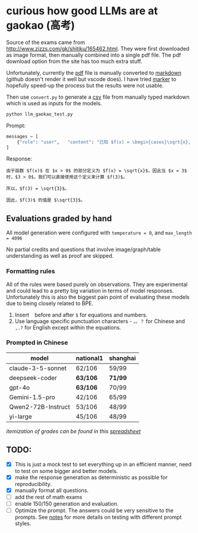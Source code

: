 # curious how good LLMs are at gaokao (高考)

Source of the exams came from http://www.zizzs.com/gk/shitiku/165462.html. They were first downloaded as image format, then manually combined into a 
single pdf file. The pdf download option from the site has too much extra stuff.

Unfortunately, currently the [pdf](data/2024_math_shanghai/exam_with_answer.pdf) file is manually converted to 
[markdown](data/2024_math_shanghai/exam_with_answer.md) (github doesn't render it well but vscode does). I have tried
[marker](https://github.com/VikParuchuri/marker) to hopefully speed-up the process but the results were not usable.

Then use `convert.py` to generate a [csv](data/2024_math_shanghai/exam_with_answer.csv) file from manually typed markdown which is used as inputs for 
the models.

```python
python llm_gaokao_test.py
```

Prompt:
```python
messages = [
    {"role": "user",   "content": "已知 $f(x) = \begin{cases}\sqrt{x}, x > 0 \\1, x \leq 0\end{cases}$，$f(3)=$"},
]
```

Response:
```text
由于函数 $f(x)$ 在 $x > 0$ 的部分定义为 $f(x) = \sqrt{x}$，因此当 $x = 3$ 时，$3 > 0$，我们可以直接使用这个定义来计算 $f(3)$。

所以，$f(3) = \sqrt{3}$。

因此，$f(3)$ 的值是 $\sqrt{3}$。
```

## Evaluations graded by hand
All model generation were configured with `temperature = 0`, and `max_length = 4096`

No partial credits and questions that involve image/graph/table understanding as well as proof are skipped.

### Formatting rules 
All of the rules were based purely on observations. They are experimental and could lead to a pretty big variation in terms of model responses. 
Unfortunately this is also the biggest pain point of evaluating these models due to being closely related to BPE.
1. Insert ` ` before and after `$` for equations and numbers.
2. Use language specific punctuation characters - `，。？` for Chinese and `,.?` for English except within the equations.  

### Prompted in Chinese
| model              | national1  | shanghai  |
|--------------------|------------|-----------|
| claude-3-5-sonnet  |   62/106   |   59/99   |
| deepseek-coder     | __63/106__ | __71/99__ |
| gpt-4o             | __63/106__ |   70/99   |
| Gemini-1.5-pro     |   42/106   |   65/99   |
| Qwen2-72B-Instruct |   53/106   |   48/99   |
| yi-large           |   45/106   |   48/99   |

_itemization of grades can be found in this [spreadsheet](https://docs.google.com/spreadsheets/d/1I4Qi6-ad34KQlryBkRMNSGbEBU05dz4OcRs-AniWwLM/edit?gid=0#gid=0)_

## TODO: 
- [x] This is just a mock test to set everything up in an efficient manner, need to test on some bigger and better models.
- [x] make the response generation as deterministic as possible for reproducibility.
- [x] manually format all questions.
- [ ] add the rest of math exams
- [ ] enable 150/150 generation and evaluation.
- [ ] Optimize the prompt. The answers could be very sensitive to the prompts. See [notes](notes.md) for more details on testing with different prompt styles.
